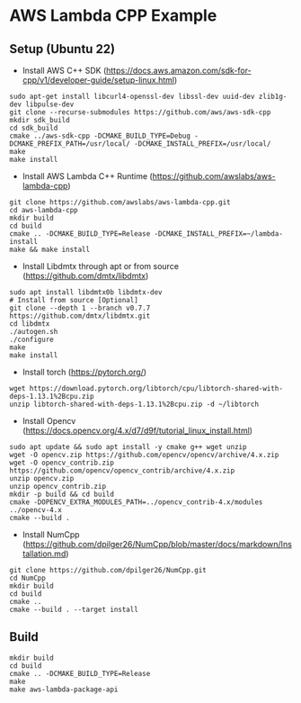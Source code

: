 # AWS Lambda CPP Example

## Setup (Ubuntu 22)
- Install AWS C++ SDK (https://docs.aws.amazon.com/sdk-for-cpp/v1/developer-guide/setup-linux.html)
```
sudo apt-get install libcurl4-openssl-dev libssl-dev uuid-dev zlib1g-dev libpulse-dev
git clone --recurse-submodules https://github.com/aws/aws-sdk-cpp
mkdir sdk_build
cd sdk_build
cmake ../aws-sdk-cpp -DCMAKE_BUILD_TYPE=Debug -DCMAKE_PREFIX_PATH=/usr/local/ -DCMAKE_INSTALL_PREFIX=/usr/local/
make
make install
```

- Install AWS Lambda C++ Runtime (https://github.com/awslabs/aws-lambda-cpp)  
```
git clone https://github.com/awslabs/aws-lambda-cpp.git
cd aws-lambda-cpp
mkdir build
cd build
cmake .. -DCMAKE_BUILD_TYPE=Release -DCMAKE_INSTALL_PREFIX=~/lambda-install
make && make install
```

- Install Libdmtx through apt or from source (https://github.com/dmtx/libdmtx)
```
sudo apt install libdmtx0b libdmtx-dev
# Install from source [Optional]
git clone --depth 1 --branch v0.7.7 https://github.com/dmtx/libdmtx.git
cd libdmtx
./autogen.sh
./configure 
make 
make install
```

- Install torch (https://pytorch.org/)
```
wget https://download.pytorch.org/libtorch/cpu/libtorch-shared-with-deps-1.13.1%2Bcpu.zip
unzip libtorch-shared-with-deps-1.13.1%2Bcpu.zip -d ~/libtorch
```

- Install Opencv (https://docs.opencv.org/4.x/d7/d9f/tutorial_linux_install.html)
```
sudo apt update && sudo apt install -y cmake g++ wget unzip
wget -O opencv.zip https://github.com/opencv/opencv/archive/4.x.zip
wget -O opencv_contrib.zip https://github.com/opencv/opencv_contrib/archive/4.x.zip
unzip opencv.zip
unzip opencv_contrib.zip
mkdir -p build && cd build
cmake -DOPENCV_EXTRA_MODULES_PATH=../opencv_contrib-4.x/modules ../opencv-4.x
cmake --build .
```

- Install NumCpp (https://github.com/dpilger26/NumCpp/blob/master/docs/markdown/Installation.md)
```
git clone https://github.com/dpilger26/NumCpp.git
cd NumCpp
mkdir build
cd build
cmake ..
cmake --build . --target install
``` 

## Build
```
mkdir build
cd build
cmake .. -DCMAKE_BUILD_TYPE=Release
make
make aws-lambda-package-api
```